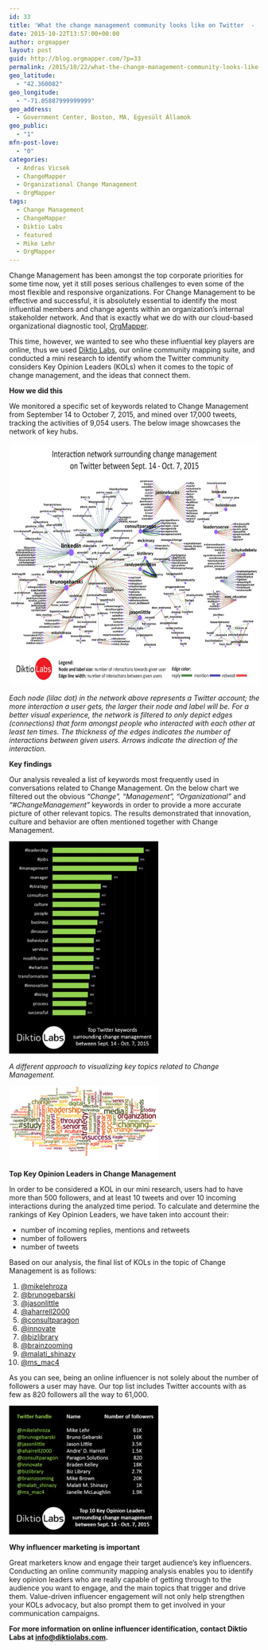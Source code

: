 ```yaml
---
id: 33
title: 'What the change management community looks like on Twitter  -  mini research'
date: 2015-10-22T13:57:00+00:00
author: orgmapper
layout: post
guid: http://blog.orgmapper.com/?p=33
permalink: /2015/10/22/what-the-change-management-community-looks-like-on-twitter-mini-research/
geo_latitude:
  - "42.360082"
geo_longitude:
  - "-71.05887999999999"
geo_address:
  - Government Center, Boston, MA, Egyesült Államok
geo_public:
  - "1"
mfn-post-love:
  - "0"
categories:
  - Andras Vicsek
  - ChangeMapper
  - Organizational Change Management
  - OrgMapper
tags:
  - Change Management
  - ChangeMapper
  - Diktio Labs
  - featured
  - Mike Lehr
  - OrgMapper
---
```

Change Management has been amongst the top corporate priorities for some time now, yet it still poses serious challenges to even some of the most flexible and responsive organizations. For Change Management to be effective and successful, it is absolutely essential to identify the most influential members and change agents within an organization&#8217;s internal stakeholder network. And that is exactly what we do with our cloud-based organizational diagnostic tool, [OrgMapper](http://orgmapper.com/en/).<!--more-->

This time, however, we wanted to see who these influential key players are online, thus we used <a href="http://diktiolabs.com/en/#Iris" target="">Diktio Labs</a>, our online community mapping suite, and conducted a mini research to identify whom the Twitter community considers Key Opinion Leaders (KOLs) when it comes to the topic of change management, and the ideas that connect them.

**How we did this**

We monitored a specific set of keywords related to Change Management from September 14 to October 7, 2015,­ and mined over 17,000 tweets, tracking the activities of 9,054 users. The below image showcases the network of key hubs.

<a href="/images/2015/10/kol-network.png" target="_blank" rel="noopener noreferrer"><img class="alignnone wp-image-34 size-large" src="/images/2015/10/kol-network.png?w=660" alt="Change management KOL network on twitter" width="660" height="488" /></a>

_Each node (lilac dot) in the network above represents a Twitter account; the more interaction a user gets, the larger their node and label will be. For a better visual experience, the network is filtered to only depict edges (connections) that form amongst people who interacted with each other at least ten times. The thickness of the edges indicates the number of interactions between given users. Arrows indicate the direction of the interaction._

**Key findings**

Our analysis revealed a list of keywords most frequently used in conversations related to Change Management. On the below chart we filtered out the obvious _&#8220;Change&#8221;, &#8220;Management&#8221;, &#8220;Organizational&#8221;_ and _&#8220;#ChangeManagement&#8221;_ keywords in order to provide a more accurate picture of other relevant topics. The results demonstrated that innovation, culture and behavior are often mentioned together with Change Management.

<a href="/images/2015/10/top-keywords.png" target="_blank" rel="noopener noreferrer"><img class="alignnone wp-image-35" src="/images/2015/10/top-keywords.png?w=211" alt="Change management top keywords on twitter" width="300" height="427" /></a>

_A different approach to visualizing key topics related to Change Management._

<a href="/images/2015/10/keywordcloud.png" target="_blank" rel="noopener noreferrer"><img class="alignnone wp-image-36 size-medium" src="/images/2015/10/keywordcloud.png?w=300" alt="Change management top keywords tagcloud on twitter" width="300" height="151" /></a>

**Top Key Opinion Leaders in Change Management**

In order to be considered a KOL in our mini research, users had to have more than 500 followers, and at least 10 tweets and over 10 incoming interactions during the analyzed time period. To calculate and determine the rankings of Key Opinion Leaders, we have taken into account their:

  * number of incoming replies, mentions and retweets
  * number of followers
  * number of tweets

Based on our analysis, the final list of KOLs in the topic of Change Management is as follows:

  1. <a href="http://www.twitter.com/mikelehroza" target="_blank" rel="noopener noreferrer">@mikelehroza</a>
  2. <a href="http://www.twitter.com/brunogebarski" target="_blank" rel="noopener noreferrer">@brunogebarski</a>
  3. <a href="http://www.twitter.com/jasonlittle" target="_blank" rel="noopener noreferrer">@jasonlittle</a>
  4. <a href="http://www.twitter.com/aharrell2000" target="_blank" rel="noopener noreferrer">@aharrell2000</a>
  5. <a href="http://www.twitter.com/consultparagon" target="_blank" rel="noopener noreferrer">@consultparagon</a>
  6. <a href="http://www.twitter.com/innovate" target="_blank" rel="noopener noreferrer">@innovate</a>
  7. <a href="http://www.twitter.com/bizlibrary" target="_blank" rel="noopener noreferrer">@bizlibrary</a>
  8. <a href="http://www.twitter.com/brainzooming" target="_blank" rel="noopener noreferrer">@brainzooming</a>
  9. <a href="http://www.twitter.com/malati_shinazy" target="_blank" rel="noopener noreferrer">@malati_shinazy</a>
 10. <a href="http://www.twitter.com/ms_mac4" target="_blank" rel="noopener noreferrer">@ms_mac4</a>

As you can see, being an online influencer is not solely about the number of followers a user may have. Our top list includes Twitter accounts with as few as 820 followers all the way to 61,000.

<a href="/images/2015/10/top-10-kols.png" target="_blank" rel="noopener noreferrer"><img class="alignnone wp-image-37 size-medium" src="/images/2015/10/top-10-kols.png?w=300" alt="Top 10 KOLs influencers in change management on twitter" width="300" height="259" /></a>

**Why influencer marketing is important**

Great marketers know and engage their target audience&#8217;s key influencers. Conducting an online community mapping analysis enables you to identify key opinion leaders who are really capable of getting through to the audience you want to engage, and the main topics that trigger and drive them. Value-driven influencer engagement will not only help strengthen your KOLs advocacy, but also prompt them to get involved in your communication campaigns.

**For more information on online influencer identification, contact Diktio Labs at <a href="mailto:info@diktiolabs.com" target="_blank" rel="noopener noreferrer">info@diktiolabs.com</a>.**